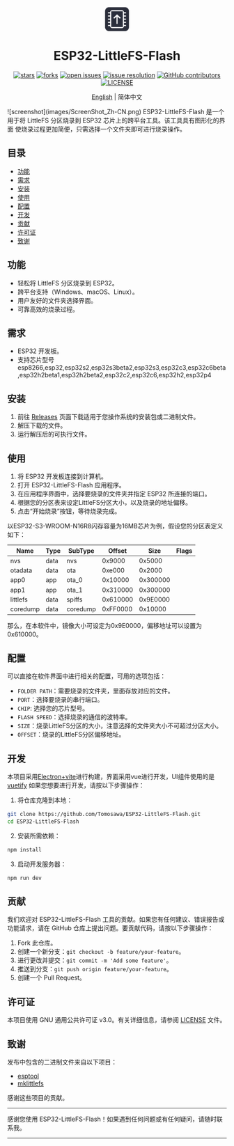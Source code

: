 <div id="top">
<p align="center">
  <img src="ESP32-LittleFS-FLASH/resources/icon.png" width="56px" style="vertical-align:middle;display: inline-block;">

  <h1 align="center">ESP32-LittleFS-Flash</h1>
</p>
</div>
<div align="center">

[![stars](https://img.shields.io/github/stars/Tomosawa/ESP32-LittleFS-Flash.svg)](https://github.com/Tomosawa/ESP32-LittleFS-Flash)
[![forks](https://img.shields.io/github/forks/Tomosawa/ESP32-LittleFS-Flash.svg)](https://github.com/Tomosawa/ESP32-LittleFS-Flash)
[![open issues](https://img.shields.io/github/issues-raw/Tomosawa/ESP32-LittleFS-Flash.svg)](https://github.com/Tomosawa/ESP32-LittleFS-Flash/issues)
[![issue resolution](https://img.shields.io/github/issues-closed-raw/Tomosawa/ESP32-LittleFS-Flash.svg)](https://github.com/Tomosawa/ESP32-LittleFS-Flash/issues)
[![GitHub contributors](https://img.shields.io/github/contributors/Tomosawa/ESP32-LittleFS-Flash)](https://github.com/Tomosawa/ESP32-LittleFS-Flash/graphs/contributors)
[![LICENSE](https://img.shields.io/github/license/Tomosawa/ESP32-LittleFS-Flash)](https://github.com/Tomosawa/ESP32-LittleFS-Flash/blob/master/LICENSE)

[English](README.md) | 简体中文

</div>
![screenshot](images/ScreenShot_Zh-CN.png)
ESP32-LittleFS-Flash 是一个用于将 LittleFS 分区烧录到 ESP32 芯片上的跨平台工具。该工具具有图形化的界面
使烧录过程更加简便，只需选择一个文件夹即可进行烧录操作。

## 目录

- [功能](#功能)
- [需求](#需求)
- [安装](#安装)
- [使用](#使用)
- [配置](#配置)
- [开发](#开发)
- [贡献](#贡献)
- [许可证](#许可证)
- [致谢](#致谢)

## 功能

- 轻松将 LittleFS 分区烧录到 ESP32。
- 跨平台支持（Windows、macOS、Linux）。
- 用户友好的文件夹选择界面。
- 可靠高效的烧录过程。

## 需求

- ESP32 开发板。
- 支持芯片型号esp8266,esp32,esp32s2,esp32s3beta2,esp32s3,esp32c3,esp32c6beta,esp32h2beta1,esp32h2beta2,esp32c2,esp32c6,esp32h2,esp32p4

## 安装

1. 前往 [Releases](https://github.com/Tomosawa/ESP32-LittleFS-Flash/releases) 页面下载适用于您操作系统的安装包或二进制文件。
2. 解压下载的文件。
3. 运行解压后的可执行文件。

## 使用

1. 将 ESP32 开发板连接到计算机。
2. 打开 ESP32-LittleFS-Flash 应用程序。
3. 在应用程序界面中，选择要烧录的文件夹并指定 ESP32 所连接的端口。
4. 根据您的分区表来设定LittleFS分区大小，以及烧录的地址偏移。
5. 点击“开始烧录”按钮，等待烧录完成。

以ESP32-S3-WROOM-N16R8闪存容量为16MB芯片为例，假设您的分区表定义如下：

| Name      | Type | SubType   | Offset  | Size    | Flags  |
|-----------|------|-----------|---------|---------|--------|
| nvs       | data | nvs       | 0x9000  | 0x5000  |        |
| otadata   | data | ota       | 0xe000  | 0x2000  |        |
| app0      | app  | ota_0     | 0x10000 | 0x300000|        |
| app1      | app  | ota_1     | 0x310000| 0x300000|        |
| littlefs  | data | spiffs    | 0x610000| 0x9E0000|        |
| coredump  | data | coredump  | 0xFF0000| 0x10000 |        |

那么，在本软件中，镜像大小可设定为0x9E0000，偏移地址可以设置为0x610000。

## 配置

可以直接在软件界面中进行相关的配置，可用的选项包括：

- `FOLDER PATH`：需要烧录的文件夹，里面存放对应的文件。
- `PORT`：选择要烧录的串行端口。
- `CHIP`: 选择您的芯片型号。
- `FLASH SPEED`：选择烧录的通信的波特率。
- `SIZE`：烧录LittleFS分区的大小，注意选择的文件夹大小不可超过分区大小。
- `OFFSET`：烧录的LittleFS分区偏移地址。

## 开发

本项目采用[Electron+vite](https://electron-vite.org/)进行构建，界面采用vue进行开发，UI组件使用的是[vuetify](https://vuetifyjs.com/)
如果您想要进行开发，请按以下步骤操作：

1. 将仓库克隆到本地：

```bash
git clone https://github.com/Tomosawa/ESP32-LittleFS-Flash.git
cd ESP32-LittleFS-Flash
```

2. 安装所需依赖：

```bash
npm install
```

3. 启动开发服务器：

```bash
npm run dev
```

## 贡献

我们欢迎对 ESP32-LittleFS-Flash 工具的贡献。如果您有任何建议、错误报告或功能请求，请在 GitHub 仓库上提出问题。要贡献代码，请按以下步骤操作：

1. Fork 此仓库。
2. 创建一个新分支：`git checkout -b feature/your-feature`。
3. 进行更改并提交：`git commit -m 'Add some feature'`。
4. 推送到分支：`git push origin feature/your-feature`。
5. 创建一个 Pull Request。

## 许可证

本项目使用 GNU 通用公共许可证 v3.0。有关详细信息，请参阅 [LICENSE](LICENSE) 文件。

## 致谢

发布中包含的二进制文件来自以下项目：
- [esptool](https://github.com/espressif/esptool)
- [mklittlefs](https://github.com/earlephilhower/mklittlefs)

感谢这些项目的贡献。

---

感谢您使用 ESP32-LittleFS-Flash！如果遇到任何问题或有任何疑问，请随时联系我。

---